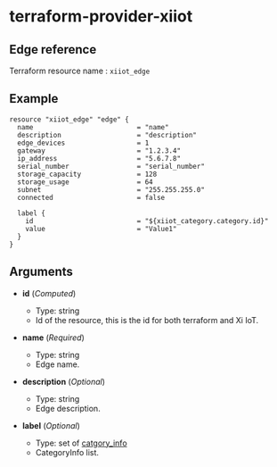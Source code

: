 # terraform-provider-xiiot

## Edge reference

Terraform resource name : `xiiot_edge`

## Example

```
resource "xiiot_edge" "edge" {
  name                          = "name"
  description                   = "description"
  edge_devices                  = 1
  gateway                       = "1.2.3.4"
  ip_address                    = "5.6.7.8"
  serial_number                 = "serial_number"
  storage_capacity              = 128
  storage_usage                 = 64
  subnet                        = "255.255.255.0"
  connected                     = false

  label {
    id                          = "${xiiot_category.category.id}"
    value                       = "Value1"
  }
}
```

## Arguments

* __id__ (_Computed_)
  * Type: string
  * Id of the resource, this is the id for both terraform and Xi IoT.
* __name__ (_Required_)
  * Type: string
  * Edge name.
* __description__ (_Optional_)
  * Type: string
  * Edge description.

* __label__ (_Optional_)
  * Type: set of [catgory_info](category_info.md)
  * CategoryInfo list.
